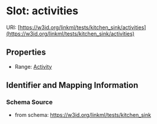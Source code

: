 # Slot: activities

URI: [https://w3id.org/linkml/tests/kitchen_sink/activities](https://w3id.org/linkml/tests/kitchen_sink/activities)



<!-- no inheritance hierarchy -->


## Properties

 * Range: [Activity](Activity.md)



## Identifier and Mapping Information







### Schema Source


* from schema: https://w3id.org/linkml/tests/kitchen_sink



